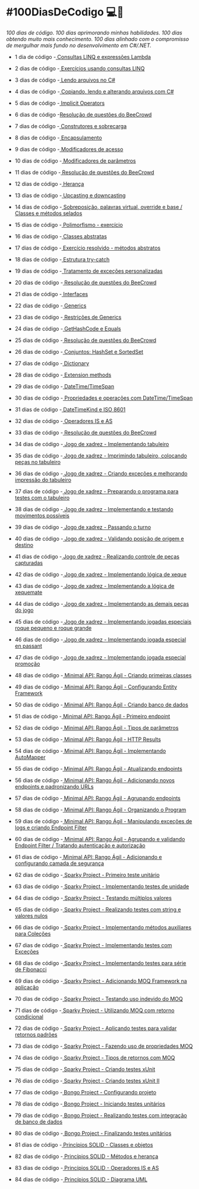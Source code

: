 # **#100DiasDeCodigo 💻📖**

*100 dias de código. 100 dias aprimorando minhas habilidades. 100 dias obtendo muito mais conhecimento. 100 dias alinhado com o compromisso de mergulhar mais fundo no desenvolvimento em C#/.NET.* 

* 1 dia de código -<a href="https://github.com/wilgoncalves/100DiasDeCodigo/blob/master/1DiaDeCodigo/1DiaDeCodigo/Program.cs"> Consultas LINQ e expressões Lambda</a>

* 2 dias de código -<a href="https://github.com/wilgoncalves/100DiasDeCodigo/blob/master/2DiasDeCodigo/2DiasDeCodigo/Program.cs"> Exercícios usando consultas LINQ</a>

* 3 dias de código -<a href="https://github.com/wilgoncalves/100DiasDeCodigo/blob/master/3DiasDeCodigo/3DiasDeCodigo/Program.cs"> Lendo arquivos no C#</a>

* 4 dias de código -<a href="https://github.com/wilgoncalves/100DiasDeCodigo/blob/master/4DiasDeCodigo/4DiasDeCodigo/Program.cs"> Copiando, lendo e alterando arquivos com C#</a>

* 5 dias de código -<a href="https://github.com/wilgoncalves/100DiasDeCodigo/blob/master/%23100DiasDeCodigo/5DiasDeCodigo/5DiasDeCodigo/Program.cs"> Implicit Operators</a>

* 6 dias de código -<a href="https://github.com/wilgoncalves/100DiasDeCodigo/blob/master/%23100DiasDeCodigo/6DiasDeCodigo/6DiasDeCodigo/Program.cs">Resolução de questões do BeeCrowd</a>

* 7 dias de código -<a href="https://github.com/wilgoncalves/100DiasDeCodigo/blob/master/%23100DiasDeCodigo/7DiasDeCodigo/7DiasDeCodigo/Program.cs"> Construtores e sobrecarga</a>

* 8 dias de código -<a href="https://github.com/wilgoncalves/100DiasDeCodigo/blob/master/%23100DiasDeCodigo/8DiasDeCodigo/8DiasDeCodigo/Produto.cs"> Encapsulamento</a>

* 9 dias de código -<a href="https://github.com/wilgoncalves/100DiasDeCodigo/blob/master/%23100DiasDeCodigo/9DiasDeCodigo/9DiasDeCodigo/Program.cs"> Modificadores de acesso</a>

* 10 dias de código -<a href="https://github.com/wilgoncalves/100DiasDeCodigo/blob/master/%23100DiasDeCodigo/10DiasDeCodigo/10DiasDeCodigo/Program.cs"> Modificadores de parâmetros</a>

* 11 dias de código -<a href="https://github.com/wilgoncalves/100DiasDeCodigo/blob/master/%23100DiasDeCodigo/11DiasDeCodigo/11DiasDeCodigo/Program.cs"> Resolução de questões do BeeCrowd</a>

* 12 dias de código -<a href="https://github.com/wilgoncalves/100DiasDeCodigo/blob/master/%23100DiasDeCodigo/12DiasDeCodigo/12DiasDeCodigo/Entities/Account.cs"> Herança</a>

* 13 dias de código -<a href="https://github.com/wilgoncalves/100DiasDeCodigo/blob/master/%23100DiasDeCodigo/12DiasDeCodigo/12DiasDeCodigo/Program.cs"> Upcasting e downcasting</a>

* 14 dias de código -<a href="https://github.com/wilgoncalves/100DiasDeCodigo/blob/master/%23100DiasDeCodigo/12DiasDeCodigo/12DiasDeCodigo/Entities/SavingsAccount.cs"> Sobreposição, palavras virtual, override e base / Classes e métodos selados</a>

* 15 dias de código -<a href="https://github.com/wilgoncalves/100DiasDeCodigo/blob/master/%23100DiasDeCodigo/15DiasDeCodigo/15DiasDeCodigo/Program.cs"> Polimorfismo - exercício</a>

* 16 dias de código -<a href="https://github.com/wilgoncalves/100DiasDeCodigo/blob/master/%23100DiasDeCodigo/16DiasDeCodigo/16DiasDeCodigo/Entities/Account.cs"> Classes abstratas</a>

* 17 dias de código -<a href="https://github.com/wilgoncalves/100DiasDeCodigo/blob/master/%23100DiasDeCodigo/17DiasDeCodigo/17DiasDeCodigo/Program.cs"> Exercício resolvido - métodos abstratos</a>

* 18 dias de código -<a href="https://github.com/wilgoncalves/100DiasDeCodigo/blob/master/%23100DiasDeCodigo/18DiasDeCodigo/18DiasDeCodigo/Program.cs"> Estrutura try-catch</a>

* 19 dias de código -<a href="https://github.com/wilgoncalves/100DiasDeCodigo/blob/master/%23100DiasDeCodigo/19DiasDeCodigo/19DiasDeCodigo/Program.cs"> Tratamento de exceções personalizadas</a>

* 20 dias de código -<a href="https://github.com/wilgoncalves/100DiasDeCodigo/blob/master/%23100DiasDeCodigo/20DiasDeCodigo/20DiasDeCodigo/Program.cs">
Resolução de questões do BeeCrowd</a>

* 21 dias de código -<a href="https://github.com/wilgoncalves/100DiasDeCodigo/blob/master/%23100DiasDeCodigo/21DiasDeCodigo/21DiasDeCodigo/Program.cs"> Interfaces</a>

* 22 dias de código -<a href="https://github.com/wilgoncalves/100DiasDeCodigo/blob/master/%23100DiasDeCodigo/22DiasDeCodigo/22DiasDeCodigo/Program.cs"> Generics</a>

* 23 dias de código -<a href="https://github.com/wilgoncalves/100DiasDeCodigo/blob/master/%23100DiasDeCodigo/23DiasDeCodigo/23DiasDeCodigo/Services/CalculationService.cs"> Restrições de Generics</a>

* 24 dias de código -<a href="https://github.com/wilgoncalves/100DiasDeCodigo/blob/master/%23100DiasDeCodigo/24DiasDeCodigo/24DiasDeCodigo/Program.cs"> GetHashCode e Equals</a>

* 25 dias de código -<a href="https://github.com/wilgoncalves/100DiasDeCodigo/blob/master/%23100DiasDeCodigo/25DiasDeCodigo/25DiasDeCodigo/Program.cs"> Resolução de questões do BeeCrowd</a>

* 26 dias de código -<a href="https://github.com/wilgoncalves/100DiasDeCodigo/blob/master/%23100DiasDeCodigo/26DiasDeCodigo/26DiasDeCodigo/Program.cs"> Conjuntos: HashSet e SortedSet</a>

* 27 dias de código -<a href="https://github.com/wilgoncalves/100DiasDeCodigo/blob/master/%23100DiasDeCodigo/27DiasDeCodigo/27DiasDeCodigo/Program.cs"> Dictionary</a>

* 28 dias de código -<a href="https://github.com/wilgoncalves/100DiasDeCodigo/blob/master/%23100DiasDeCodigo/28DiasDeCodigo/28DiasDeCodigo/Program.cs"> Extension methods</a>

* 29 dias de código -<a href="https://github.com/wilgoncalves/100DiasDeCodigo/blob/master/%23100DiasDeCodigo/29DiasDeCodigo/29DiasDeCodigo/Program.cs"> DateTime/TimeSpan</a>

* 30 dias de código -<a href="https://github.com/wilgoncalves/100DiasDeCodigo/blob/master/%23100DiasDeCodigo/30DiasDeCodigo/30DiasDeCodigo/Program.cs"> Propriedades e operações com DateTime/TimeSpan</a>

* 31 dias de código -<a href="https://github.com/wilgoncalves/100DiasDeCodigo/blob/master/%23100DiasDeCodigo/31DiasDeCodigo/31DiasDeCodigo/Program.cs"> DateTimeKind e ISO 8601</a>

* 32 dias de código -<a href="https://github.com/wilgoncalves/100DiasDeCodigo/blob/master/%23100DiasDeCodigo/32DiasDeCodigo/32DiasDeCodigo/Program.cs"> Operadores IS e AS</a>

* 33 dias de código -<a href="https://github.com/wilgoncalves/100DiasDeCodigo/blob/master/%23100DiasDeCodigo/33DiasDeCodigo/33DiasDeCodigo/Program.cs"> Resolução de questões do BeeCrowd</a>

* 34 dias de código -<a href="https://github.com/wilgoncalves/100DiasDeCodigo/tree/master/%23100DiasDeCodigo/xadrez-console/xadrez-console/tabuleiro"> Jogo de xadrez - Implementando tabuleiro</a>

* 35 dias de código -<a href="https://github.com/wilgoncalves/100DiasDeCodigo/blob/master/%23100DiasDeCodigo/xadrez-console/xadrez-console/Tela.cs"> Jogo de xadrez - Imprimindo tabuleiro, colocando peças no tabuleiro</a>

* 36 dias de código -<a href="https://github.com/wilgoncalves/100DiasDeCodigo/blob/master/%23100DiasDeCodigo/xadrez-console/xadrez-console/Tela.cs"> Jogo de xadrez - Criando exceções e melhorando impressão do tabuleiro</a>

* 37 dias de código -<a href="https://github.com/wilgoncalves/100DiasDeCodigo/blob/master/%23100DiasDeCodigo/xadrez-console/xadrez-console/xadrez/PartidaDeXadrez.cs"> Jogo de xadrez - Preparando o programa para testes com o tabuleiro</a>

* 38 dias de código -<a href="https://github.com/wilgoncalves/100DiasDeCodigo/blob/master/%23100DiasDeCodigo/xadrez-console/xadrez-console/Tela.cs"> Jogo de xadrez - Implementando e testando movimentos possíveis</a>

* 39 dias de código -<a href="https://github.com/wilgoncalves/100DiasDeCodigo/blob/master/%23100DiasDeCodigo/xadrez-console/xadrez-console/xadrez/PartidaDeXadrez.cs"> Jogo de xadrez - Passando o turno</a>

* 40 dias de código -<a href="https://github.com/wilgoncalves/100DiasDeCodigo/blob/master/%23100DiasDeCodigo/xadrez-console/xadrez-console/xadrez/PartidaDeXadrez.cs"> Jogo de xadrez - Validando posição de origem e destino</a>

* 41 dias de código -<a href="https://github.com/wilgoncalves/100DiasDeCodigo/blob/master/%23100DiasDeCodigo/xadrez-console/xadrez-console/Tela.cs"> Jogo de xadrez - Realizando controle de peças capturadas</a>

* 42 dias de código -<a href="https://github.com/wilgoncalves/100DiasDeCodigo/blob/master/%23100DiasDeCodigo/xadrez-console/xadrez-console/xadrez/PartidaDeXadrez.cs"> Jogo de xadrez - Implementando lógica de xeque</a>

* 43 dias de código -<a href="https://github.com/wilgoncalves/100DiasDeCodigo/blob/master/%23100DiasDeCodigo/xadrez-console/xadrez-console/xadrez/PartidaDeXadrez.cs"> Jogo de xadrez - Implementando a lógica de xequemate</a>

* 44 dias de código -<a href="https://github.com/wilgoncalves/100DiasDeCodigo/tree/master/%23100DiasDeCodigo/xadrez-console/xadrez-console/xadrez"> Jogo de xadrez - Implementando as demais peças do jogo</a>

* 45 dias de código -<a href="https://github.com/wilgoncalves/100DiasDeCodigo/blob/master/%23100DiasDeCodigo/xadrez-console/xadrez-console/xadrez/Rei.cs"> Jogo de xadrez - Implementando jogadas especiais roque pequeno e roque grande</a>

* 46 dias de código -<a href="https://github.com/wilgoncalves/100DiasDeCodigo/blob/master/%23100DiasDeCodigo/xadrez-console/xadrez-console/xadrez/Peao.cs"> Jogo de xadrez - Implementando jogada especial en passant</a>

* 47 dias de código -<a href="https://github.com/wilgoncalves/100DiasDeCodigo/blob/master/%23100DiasDeCodigo/xadrez-console/xadrez-console/xadrez/PartidaDeXadrez.cs"> Jogo de xadrez - Implementando jogada especial promoção</a>

* 48 dias de código -<a href="https://github.com/wilgoncalves/100DiasDeCodigo/tree/master/%23100DiasDeCodigo/RangoAgil/RangoAgil.API/Entities"> Minimal API: Rango Ágil - Criando primeiras classes</a>

* 49 dias de código -<a href="https://github.com/wilgoncalves/100DiasDeCodigo/blob/master/%23100DiasDeCodigo/RangoAgil/RangoAgil.API/DbContexts/RangoDbContext.cs"> Minimal API: Rango Ágil - Configurando Entity Framework</a>

* 50 dias de código -<a href="https://github.com/wilgoncalves/100DiasDeCodigo/blob/master/%23100DiasDeCodigo/RangoAgil/RangoAgil.API/Migrations/20250419152530_Initial.cs"> Minimal API: Rango Ágil - Criando banco de dados</a>

* 51 dias de código -<a href="https://github.com/wilgoncalves/100DiasDeCodigo/blob/master/%23100DiasDeCodigo/RangoAgil/RangoAgil.API/Program.cs"> Minimal API: Rango Ágil - Primeiro endpoint</a>

* 52 dias de código -<a href="https://github.com/wilgoncalves/100DiasDeCodigo/blob/master/%23100DiasDeCodigo/RangoAgil/RangoAgil.API/Program.cs"> Minimal API: Rango Ágil - Tipos de parâmetros</a>

* 53 dias de código -<a href="https://github.com/wilgoncalves/100DiasDeCodigo/blob/master/%23100DiasDeCodigo/RangoAgil/RangoAgil.API/Program.cs"> Minimal API: Rango Ágil - HTTP Results</a>

* 54 dias de código -<a href="https://github.com/wilgoncalves/100DiasDeCodigo/blob/master/%23100DiasDeCodigo/RangoAgil/RangoAgil.API/Program.cs"> Minimal API: Rango Ágil - Implementando AutoMapper</a>

* 55 dias de código -<a href="https://github.com/wilgoncalves/100DiasDeCodigo/blob/master/%23100DiasDeCodigo/RangoAgil/RangoAgil.API/Program.cs"> Minimal API: Rango Ágil - Atualizando endpoints</a>

* 56 dias de código -<a href="https://github.com/wilgoncalves/100DiasDeCodigo/blob/master/%23100DiasDeCodigo/RangoAgil/RangoAgil.API/Program.cs"> Minimal API: Rango Ágil - Adicionando novos endpoints e padronizando URLs</a>

* 57 dias de código -<a href="https://github.com/wilgoncalves/100DiasDeCodigo/blob/master/%23100DiasDeCodigo/RangoAgil/RangoAgil.API/Program.cs"> Minimal API: Rango Ágil - Agrupando endpoints</a>

* 58 dias de código -<a href="https://github.com/wilgoncalves/100DiasDeCodigo/blob/master/%23100DiasDeCodigo/RangoAgil/RangoAgil.API/Program.cs"> Minimal API: Rango Ágil - Organizando o Program</a>

* 59 dias de código -<a href="https://github.com/wilgoncalves/100DiasDeCodigo/blob/master/%23100DiasDeCodigo/RangoAgil/RangoAgil.API/EndpointFilters/RangoIsLockedFilter.cs"> Minimal API: Rango Ágil - Manipulando exceções de logs e criando Endpoint Filter</a>

* 60 dias de código -<a href="https://github.com/wilgoncalves/100DiasDeCodigo/blob/master/%23100DiasDeCodigo/RangoAgil/RangoAgil.API/Program.cs"> Minimal API: Rango Ágil - Agrupando e validando Endpoint Filter / Tratando autenticação e autorização</a>

* 61 dias de código -<a href="https://github.com/wilgoncalves/100DiasDeCodigo/blob/master/%23100DiasDeCodigo/RangoAgil/RangoAgil.API/Program.cs"> Minimal API: Rango Ágil - Adicionando e configurando camada de segurança</a>

* 62 dias de código -<a href="https://github.com/wilgoncalves/100DiasDeCodigo/blob/master/%23100DiasDeCodigo/Sparky/SparkyMSTest/CalculatorMSTests.cs"> Sparky Project - Primeiro teste unitário</a>

* 63 dias de código -<a href="https://github.com/wilgoncalves/100DiasDeCodigo/blob/master/%23100DiasDeCodigo/Sparky/SparkyNUnitTest/CalculatorNUnitTests.cs"> Sparky Project - Implementando testes de unidade</a>

* 64 dias de código -<a href="https://github.com/wilgoncalves/100DiasDeCodigo/blob/master/%23100DiasDeCodigo/Sparky/SparkyNUnitTest/CalculatorNUnitTests.cs"> Sparky Project - Testando múltiplos valores</a>

* 65 dias de código -<a href="https://github.com/wilgoncalves/100DiasDeCodigo/blob/master/%23100DiasDeCodigo/Sparky/SparkyNUnitTest/CalculatorNUnitTests.cs"> Sparky Project - Realizando testes com string e valores nulos</a>

* 66 dias de código -<a href="https://github.com/wilgoncalves/100DiasDeCodigo/blob/master/%23100DiasDeCodigo/Sparky/SparkyNUnitTest/CalculatorNUnitTests.cs"> Sparky Project - Implementando métodos auxiliares para Coleções</a>

* 67 dias de código -<a href="https://github.com/wilgoncalves/100DiasDeCodigo/blob/master/%23100DiasDeCodigo/Sparky/SparkyNUnitTest/CustomerNUnitTests.cs"> Sparky Project - Implementando testes com Exceções</a>

* 68 dias de código -<a href="https://github.com/wilgoncalves/100DiasDeCodigo/blob/master/%23100DiasDeCodigo/Sparky/SparkyNUnitTest/FiboNUnitTests.cs"> Sparky Project - Implementando testes para série de Fibonacci</a>

* 69 dias de código -<a href="https://github.com/wilgoncalves/100DiasDeCodigo/blob/master/%23100DiasDeCodigo/Sparky/SparkyNUnitTest/BankAccountNUnitTests.cs"> Sparky Project - Adicionando MOQ Framework na aplicação</a>

* 70 dias de código -<a href="https://github.com/wilgoncalves/100DiasDeCodigo/blob/master/%23100DiasDeCodigo/Sparky/SparkyNUnitTest/ProductNUnitTests.cs"> Sparky Project - Testando uso indevido do MOQ</a>

* 71 dias de código -<a href="https://github.com/wilgoncalves/100DiasDeCodigo/blob/master/%23100DiasDeCodigo/Sparky/SparkyNUnitTest/BankAccountNUnitTests.cs"> Sparky Project - Utilizando MOQ com retorno condicional</a>

* 72 dias de código -<a href="https://github.com/wilgoncalves/100DiasDeCodigo/blob/master/%23100DiasDeCodigo/Sparky/SparkyNUnitTest/BankAccountNUnitTests.cs"> Sparky Project - Aplicando testes para validar retornos padrões</a>

* 73 dias de código -<a href="https://github.com/wilgoncalves/100DiasDeCodigo/blob/master/%23100DiasDeCodigo/Sparky/SparkyNUnitTest/BankAccountNUnitTests.cs"> Sparky Project - Fazendo uso de propriedades MOQ</a>

* 74 dias de código -<a href="https://github.com/wilgoncalves/100DiasDeCodigo/blob/master/%23100DiasDeCodigo/Sparky/SparkyNUnitTest/BankAccountNUnitTests.cs"> Sparky Project - Tipos de retornos com MOQ</a>

* 75 dias de código -<a href="https://github.com/wilgoncalves/100DiasDeCodigo/tree/master/%23100DiasDeCodigo/Sparky/SparkyXUnit"> Sparky Project - Criando testes xUnit</a>

* 76 dias de código -<a href="https://github.com/wilgoncalves/100DiasDeCodigo/tree/master/%23100DiasDeCodigo/Sparky/SparkyXUnit"> Sparky Project - Criando testes xUnit II</a>

* 77 dias de código -<a href="https://github.com/wilgoncalves/100DiasDeCodigo/tree/master/%23100DiasDeCodigo/Sparky/Bongo_InitialSetup%20(.NET%206)"> Bongo Project - Configurando projeto</a>

* 78 dias de código -<a href="https://github.com/wilgoncalves/100DiasDeCodigo/tree/master/%23100DiasDeCodigo/Sparky"> Bongo Project - Iniciando testes unitários</a>

* 79 dias de código -<a href="https://github.com/wilgoncalves/100DiasDeCodigo/blob/master/%23100DiasDeCodigo/Sparky/Bongo.DataAccess.Tests/StudyRoomBookingRepositoryTests.cs"> Bongo Project - Realizando testes com integração de banco de dados</a>

* 80 dias de código -<a href="https://github.com/wilgoncalves/100DiasDeCodigo/tree/master/%23100DiasDeCodigo/Sparky"> Bongo Project - Finalizando testes unitários</a>

* 81 dias de código -<a href="https://github.com/wilgoncalves/100DiasDeCodigo/tree/master/%23100DiasDeCodigo/Classes"> Princípios SOLID - Classes e objetos</a>

* 82 dias de código -<a href="https://github.com/wilgoncalves/100DiasDeCodigo/tree/master/%23100DiasDeCodigo/Classes"> Princípios SOLID - Métodos e herança</a>

* 83 dias de código -<a href="https://github.com/wilgoncalves/100DiasDeCodigo/blob/master/%23100DiasDeCodigo/Classes/Heranca/Program.cs"> Princípios SOLID - Operadores IS e AS</a>

* 84 dias de código -<a href="https://github.com/wilgoncalves/100DiasDeCodigo/tree/master/%23100DiasDeCodigo/UML-DiagramaClasses"> Princípios SOLID - Diagrama UML</a>